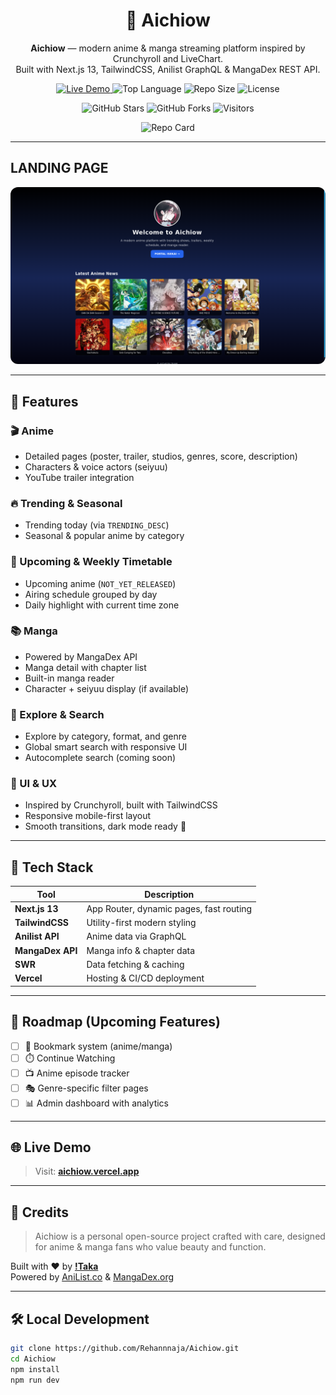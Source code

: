 <h1 align="center">🌌 Aichiow</h1>

<p align="center">
  <b>Aichiow</b> — modern anime & manga streaming platform inspired by Crunchyroll and LiveChart.  
  <br/>
  Built with Next.js 13, TailwindCSS, Anilist GraphQL & MangaDex REST API.
</p>

<p align="center">
  <a href="https://aichiow.vercel.app" target="_blank">
    <img src="https://img.shields.io/badge/Live-Demo-blue?style=for-the-badge&logo=vercel" alt="Live Demo" />
  </a>
  <img src="https://img.shields.io/github/languages/top/Rehannnaja/Aichiow?style=for-the-badge" alt="Top Language" />
  <img src="https://img.shields.io/github/repo-size/Rehannnaja/Aichiow?style=for-the-badge" alt="Repo Size" />
  <img src="https://img.shields.io/github/license/Rehannnaja/Aichiow?style=for-the-badge" alt="License" />
</p>

<p align="center">
  <img src="https://img.shields.io/github/stars/Rehannnaja/Aichiow?style=social" alt="GitHub Stars" />
  <img src="https://img.shields.io/github/forks/Rehannnaja/Aichiow?style=social" alt="GitHub Forks" />
  <img src="https://visitor-badge.laobi.icu/badge?page_id=Rehannnaja.Aichiow" alt="Visitors" />
</p>

<p align="center">
  <img src="https://github-readme-stats.vercel.app/api/pin/?username=Rehannnaja&repo=Aichiow&theme=radical" alt="Repo Card" />
</p>

---

## LANDING PAGE

<img src="public/preview.png" alt="Aichiow Preview" style="border-radius: 12px;" />

---

## 🚀 Features

### 🎬 Anime
- Detailed pages (poster, trailer, studios, genres, score, description)
- Characters & voice actors (seiyuu)
- YouTube trailer integration

### 🔥 Trending & Seasonal
- Trending today (via `TRENDING_DESC`)
- Seasonal & popular anime by category

### 📅 Upcoming & Weekly Timetable
- Upcoming anime (`NOT_YET_RELEASED`)
- Airing schedule grouped by day
- Daily highlight with current time zone

### 📚 Manga
- Powered by MangaDex API
- Manga detail with chapter list
- Built-in manga reader
- Character + seiyuu display (if available)

### 🧭 Explore & Search
- Explore by category, format, and genre
- Global smart search with responsive UI
- Autocomplete search (coming soon)

### 🎨 UI & UX
- Inspired by Crunchyroll, built with TailwindCSS
- Responsive mobile-first layout
- Smooth transitions, dark mode ready 🌙

---

## 🧩 Tech Stack

| Tool             | Description                                  |
|------------------|----------------------------------------------|
| **Next.js 13**   | App Router, dynamic pages, fast routing      |
| **TailwindCSS**  | Utility-first modern styling                 |
| **Anilist API**  | Anime data via GraphQL                       |
| **MangaDex API** | Manga info & chapter data                    |
| **SWR**          | Data fetching & caching                      |
| **Vercel**       | Hosting & CI/CD deployment                   |

---

## 🧪 Roadmap (Upcoming Features)

- [ ] 🔖 Bookmark system (anime/manga)
- [ ] ⏱️ Continue Watching
- [ ] 📺 Anime episode tracker
- [ ] 🎭 Genre-specific filter pages
- [ ] 📊 Admin dashboard with analytics

---

## 🌐 Live Demo

> Visit: [**aichiow.vercel.app**](https://aichiow.vercel.app)

---

## 🧠 Credits

> Aichiow is a personal open-source project crafted with care, designed for anime & manga fans who value beauty and function.

Built with ❤️ by **[!Taka](https://github.com/Rehannnaja)**  
Powered by [AniList.co](https://anilist.co) & [MangaDex.org](https://mangadex.org)

---

## 🛠️ Local Development

```bash
git clone https://github.com/Rehannnaja/Aichiow.git
cd Aichiow
npm install
npm run dev

